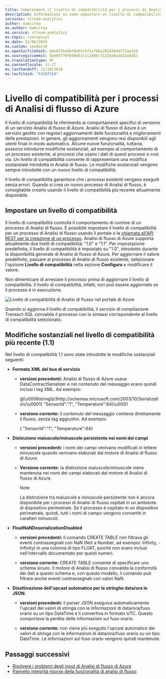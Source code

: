 ```yaml
---
title: Comprendere il livello di compatibilità per i processi di Analisi di flusso di Azure
description: Informazioni su come impostare un livello di compatibilità per un processo di Analisi di flusso di Azure e modifiche sostanziali nel livello di compatibilità più recente
services: stream-analytics
author: mamccrea
ms.author: mamccrea
ms.service: stream-analytics
ms.topic: conceptual
ms.date: 12/06/2018
ms.custom: seodec18
ms.openlocfilehash: b0e0f26abbf8eb5cbf1cf9ba2014204d773ae15d
ms.sourcegitcommit: 5b869779fb99d51c1c288bc7122429a3d22a0363
ms.translationtype: HT
ms.contentlocale: it-IT
ms.lasthandoff: 12/10/2018
ms.locfileid: "53187314"
---
```

# <a name="compatibility-level-for-azure-stream-analytics-jobs"></a>Livello di compatibilità per i processi di Analisi di flusso di Azure
 
Il livello di compatibilità fa riferimento ai comportamenti specifici di versione di un servizio Analisi di flusso di Azure. Analisi di flusso di Azure è un servizio gestito con regolari aggiornamenti delle funzionalità e miglioramenti delle prestazioni. In genere, gli aggiornamenti vengono resi disponibili agli utenti finali in modo automatico. Alcune nuove funzionalità, tuttavia, possono introdurre modifiche sostanziali, ad esempio al comportamento di un processo esistente, ai processi che usano i dati di questi processi e così via. Un livello di compatibilità consente di rappresentare una modifica sostanziale introdotta in Analisi di flusso. Le modifiche sostanziali vengono sempre introdotte con un nuovo livello di compatibilità. 

Il livello di compatibilità garantisce che i processi esistenti vengano eseguiti senza errori. Quando si crea un nuovo processo di Analisi di flusso, è consigliabile crearlo usando il livello di compatibilità più recente attualmente disponibile. 
 
## <a name="set-a-compatibility-level"></a>Impostare un livello di compatibilità 

Il livello di compatibilità controlla il comportamento di runtime di un processo di Analisi di flusso. È possibile impostare il livello di compatibilità per un processo di Analisi di flusso usando il portale o la [chiamata all'API REST per la creazione di un processo](https://docs.microsoft.com/rest/api/streamanalytics/stream-analytics-job). Analisi di flusso di Azure supporta attualmente due livelli di compatibilità: "1.0" e "1.1". Per impostazione predefinita, il livello di compatibilità è impostato su "1.0", introdotto durante la disponibilità generale di Analisi di flusso di Azure. Per aggiornare il valore predefinito, passare al processo di Analisi di flusso esistente, selezionare l'opzione **Livello di compatibilità** nella sezione **Configura** e modificare il valore. 

Non dimenticare di arrestare il processo prima di aggiornare il livello di compatibilità. Il livello di compatibilità, infatti, non può essere aggiornato se il processo è in esecuzione. 

![Livello di compatibilità di Analisi di flusso nel portale di Azure](media/stream-analytics-compatibility-level/stream-analytics-compatibility.png)

 
Quando si aggiorna il livello di compatibilità, il servizio di compilazione Transact-SQL convalida il processo con la sintassi corrispondente al livello di compatibilità selezionato. 

## <a name="major-changes-in-the-latest-compatibility-level-11"></a>Modifiche sostanziali nel livello di compatibilità più recente (1.1)

Nel livello di compatibilità 1.1 sono state introdotte le modifiche sostanziali seguenti:

* **Formato XML del bus di servizio**  

  * **versioni precedenti:** Analisi di flusso di Azure usava DataContractSerializer e nel contenuto del messaggio erano quindi inclusi i tag XML. Ad esempio: 
    
    @\u0006string\b3http://schemas.microsoft.com/2003/10/Serialization/\u0001{ "SensorId":"1", "Temperature":64\}\u0001 

  * **versione corrente:** il contenuto del messaggio contiene direttamente il flusso, senza tag aggiuntivi. Ad esempio: 
  
    { "SensorId":"1", "Temperature":64} 
 
* **Distinzione maiuscole/minuscole persistente nei nomi dei campi**  

  * **versioni precedenti:** i nomi dei campi venivano modificati in lettere minuscole quando venivano elaborati dal motore di Analisi di flusso di Azure. 

  * **Versione corrente:** la distinzione maiuscole/minuscole viene mantenuta nei nomi dei campi elaborati dal motore di Analisi di flusso di Azure. 

    > [!NOTE] 
    > La distinzione tra maiuscole e minuscole persistente non è ancora disponibile per i processi di Analisi di flusso ospitati in un ambiente di dispositivo perimetrale. Se il processo è ospitato in un dispositivo perimetrale, quindi, tutti i nomi di campo vengono convertiti in caratteri minuscoli. 

* **FloatNaNDeserializationDisabled**  

  * **versioni precedenti:** il comando CREATE TABLE non filtrava gli eventi contrassegnati con NaN (Not a Number, ad esempio: Infinity, -Infinity) in una colonna di tipo FLOAT, poiché non erano inclusi nell'intervallo documentato per questi numeri.

  * **versione corrente:** CREATE TABLE consente di specificare uno schema sicuro. Il motore di Analisi di flusso convalida la conformità dei dati a questo schema e, con questo modello, il comando può filtrare anche eventi contrassegnati con valori NaN. 

* **Disattivazione dell'upcast automatico per le stringhe data/ora in JSON.**  

  * **versioni precedenti:** il parser JSON eseguiva automaticamente l'upcast dei valori di stringa con le informazioni di data/ora/fuso orario su un tipo DateTime e li convertiva in formato UTC. Questo comportava la perdita delle informazioni sul fuso orario.

  * **versione corrente:** non viene più eseguito l'upcast automatico dei valori di stringa con le informazioni di data/ora/fuso orario su un tipo DateTime. Le informazioni sul fuso orario vengono quindi mantenute. 

## <a name="next-steps"></a>Passaggi successivi
* [Risolvere i problemi degli input di Analisi di flusso di Azure](stream-analytics-troubleshoot-input.md)
* [Pannello Integrità risorse della funzionalità di analisi di flusso](stream-analytics-resource-health.md)
